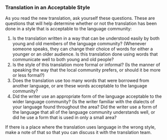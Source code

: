 
### Translation in an Acceptable Style

As you read the new translation, ask yourself these questions. These are questions that will help determine whether or not the translation has been done in a style that is acceptable to the language community: 

  1. Is the translation written in a way that can be understood easily by both young and old members of the language community? (Whenever someone speaks, they can change their choice of words for either a younger or an older audience. Is this translation done using words that communicate well to both young and old people?
  1. Is the style of this translation more formal or informal? (Is the manner of speaking the way that the local community prefers, or should it be more or less formal?)
  1. Does the translation use too many words that were borrowed from another language, or are these words acceptable to the language community? 
  1. Did the writer use an appropriate form of the language acceptable to the wider language community? (Is the writer familiar with the dialects of your language found throughout the area? Did the writer use a form of the language that all of the language community understands well, or did he use a form that is used in only a small area?

If there is a place where the translation uses language in the wrong style, make a note of that so that you can discuss it with the translation team.